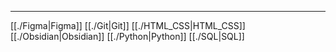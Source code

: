 
---
[[./Figma|Figma]]
[[./Git|Git]]
[[./HTML_CSS|HTML_CSS]]
[[./Obsidian|Obsidian]]
[[./Python|Python]]
[[./SQL|SQL]]
